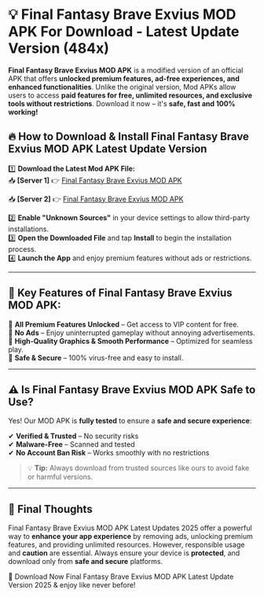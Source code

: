 # 💡 Final Fantasy Brave Exvius MOD APK For Download - Latest Update Version (484x)

**Final Fantasy Brave Exvius MOD APK** is a modified version of an official APK that offers **unlocked premium features, ad-free experiences, and enhanced functionalities**. Unlike the original version, Mod APKs allow users to access **paid features for free, unlimited resources, and exclusive tools without restrictions**. Download it now – it's **safe, fast and 100% working!**

## 🔥 **How to Download & Install Final Fantasy Brave Exvius MOD APK Latest Update Version**

1️⃣ **Download the Latest Mod APK File:**  
📥 **[Server 1]** 👉 [Final Fantasy Brave Exvius MOD APK](https://hapymods.com?title=Final+Fantasy+Brave+Exvius+MOD+APK&ref=FU1)

📥 **[Server 2]** 👉 [Final Fantasy Brave Exvius MOD APK](https://hapymods.com?title=Final+Fantasy+Brave+Exvius+MOD+APK&ref=FU1)

2️⃣ **Enable "Unknown Sources"** in your device settings to allow third-party installations.  
3️⃣ **Open the Downloaded File** and tap **Install** to begin the installation process.  
4️⃣ **Launch the App** and enjoy premium features without ads or restrictions.

---

## 🌟 **Key Features of Final Fantasy Brave Exvius MOD APK:**
 
🔽 **All Premium Features Unlocked** – Get access to VIP content for free.  
🔽 **No Ads** – Enjoy uninterrupted gameplay without annoying advertisements.  
🔽 **High-Quality Graphics & Smooth Performance** – Optimized for seamless play.  
🔽 **Safe & Secure** – 100% virus-free and easy to install.  

---

## ⚠️ **Is Final Fantasy Brave Exvius MOD APK Safe to Use?**

Yes! Our MOD APK is **fully tested** to ensure a **safe and secure experience**:

✔ **Verified & Trusted** – No security risks  
✔ **Malware-Free** – Scanned and tested  
✔ **No Account Ban Risk** – Works smoothly with no restrictions

> 💡 **Tip:** Always download from trusted sources like ours to avoid fake or harmful versions.

---

## 📌 **Final Thoughts**
 
Final Fantasy Brave Exvius MOD APK Latest Updates 2025 offer a powerful way to **enhance your app experience** by removing ads, unlocking premium features, and providing unlimited resources. However, responsible usage and **caution** are essential. Always ensure your device is **protected**, and download only from **safe and secure** platforms.  

🔽 Download Now Final Fantasy Brave Exvius MOD APK Latest Update Version 2025 & enjoy like never before!